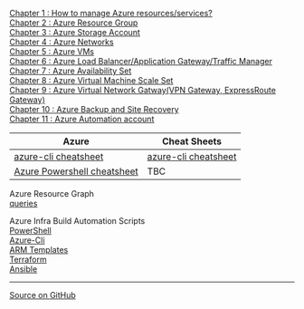 
[Chapter 1 : How to manage Azure resources/services?](azure-management-tools-authentication.md)  
[Chapter 2 : Azure Resource Group](azure-rg.md)  
[Chapter 3 : Azure Storage Account](azure-storage-account.md)  
[Chapter 4 : Azure Networks](azure-networks/index.md)  
[Chapter 5 : Azure VMs](azure-vms.md)  
[Chapter 6 : Azure Load Balancer/Application Gateway/Traffic Manager](azure-lb-ag-tm/index.md)    
[Chapter 7 : Azure Availability Set](azure-avail-set.md)  
[Chapter 8 : Azure Virtual Machine Scale Set](azure-vmss.md)  
[Chapter 9 : Azure Virtual Network Gatway(VPN Gateway, ExpressRoute Gateway)](azure-virtual-network-gateway/index.md)  
[Chapter 10 : Azure Backup and Site Recovery](azure-backup-site-recovery/index.md)  
[Chapter 11 : Azure Automation account](azure-automation-account.md)   

| Azure | Cheat Sheets |
| --- | --- |
| [azure-cli cheatsheet](azure-cli-cheatsheet.md)   | [azure-cli cheatsheet](azure-cli-cheatsheet.md)   |
| [Azure Powershell cheatsheet](azure-powershell-cheatsheet.md) | TBC |

Azure Resource Graph  
[queries](azure-resource-graph/queries.md)  

Azure Infra Build Automation Scripts   
[PowerShell](https://github.com/hclpandv/azure-infra-build-automation/tree/dev/azure-powershell)    
[Azure-Cli](https://github.com/hclpandv/azure-infra-build-automation/tree/dev/azure-cli)  
[ARM Templates](https://github.com/hclpandv/azure-infra-build-automation/tree/dev/arm-templates)  
[Terraform](https://github.com/hclpandv/azure-infra-build-automation/tree/dev/terraform)  
[Ansible](https://github.com/hclpandv/azure-infra-build-automation/tree/dev/ansible)  
  
  
  
  
---
[Source on GitHub](https://github.com/hclpandv/azure-cloud-training-material)  

